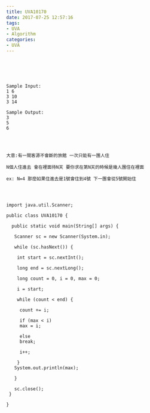 ```yaml
---
title: UVA10170
date: 2017-07-25 12:57:16
tags:
- UVA
- Algorithm
categories:
- UVA
---
```




 <br /> <br /> <br />

<!-- more -->

	Sample Input:
	1 6
	3 10
	3 14

	Sample Output:
	3
	5
	6




	大意:有一間客源不會斷的旅館 一次只能有一團人住

	N個人住進去 會在裡面待N天 要你求在第N天的時候是幾人團住在裡面

	ex: N=4 那麼如果住進去是1號會住到4號 下一團會從5號開始住




	import java.util.Scanner;

	public class UVA10170 {

	  public static void main(String[] args) {

	   Scanner sc = new Scanner(System.in);

	   while (sc.hasNext()) {

		int start = sc.nextInt();

		long end = sc.nextLong();

		long count = 0, i = 0, max = 0;

		i = start;

		while (count < end) {

		 count += i;

		 if (max < i)
		 max = i;

		 else
		 break;

		 i++;

		}
	   System.out.println(max);

	   }

	   sc.close();
	 }

	}
</br>